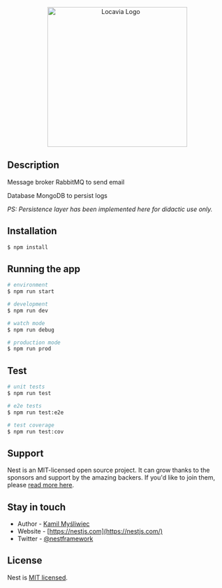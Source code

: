 <p align="center">
  <a href="https://www.rabbitmq.com/" target="blank"><img src="https://hermes.digitalinnovation.one/articles/cover/803c971f-8d87-4cec-8ac3-0bd83226d609.png" width="320" alt="Locavia Logo" /></a>
</p>

## Description 
Message broker RabbitMQ to send email

Database MongoDB to persist logs

<i>PS: Persistence layer has been implemented here for didactic use only.</i>

## Installation

```bash
$ npm install
```

## Running the app

```bash
# environment
$ npm run start

# development
$ npm run dev

# watch mode
$ npm run debug

# production mode
$ npm run prod
```

## Test

```bash
# unit tests
$ npm run test

# e2e tests
$ npm run test:e2e

# test coverage
$ npm run test:cov
```

## Support

Nest is an MIT-licensed open source project. It can grow thanks to the sponsors and support by the amazing backers. If you'd like to join them, please [read more here](https://docs.nestjs.com/support).

## Stay in touch

- Author - [Kamil Myśliwiec](https://kamilmysliwiec.com)
- Website - [https://nestjs.com](https://nestjs.com/)
- Twitter - [@nestframework](https://twitter.com/nestframework)

## License

Nest is [MIT licensed](LICENSE).
